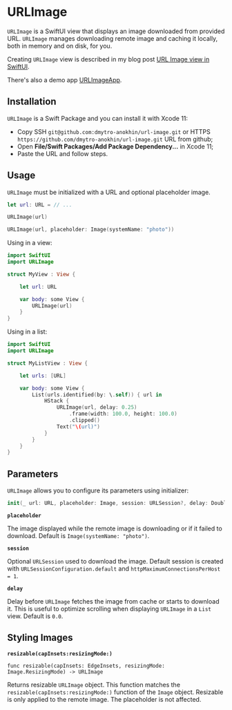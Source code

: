 # URLImage

`URLImage` is a SwiftUI view that displays an image downloaded from provided URL. `URLImage` manages downloading remote image and caching it locally, both in memory and on disk, for you.

Creating `URLImage` view is described in my blog post [URL Image view in SwiftUI](https://medium.com/@dmytro.anokhin/url-image-view-in-swiftui-f08f85d942d8).

There's also a demo app [URLImageApp](https://github.com/dmytro-anokhin/url-image-app).

## Installation

`URLImage` is a Swift Package and you can install it with Xcode 11:
- Copy SSH `git@github.com:dmytro-anokhin/url-image.git` or HTTPS `https://github.com/dmytro-anokhin/url-image.git` URL from github;
- Open **File/Swift Packages/Add Package Dependency...** in Xcode 11;
- Paste the URL and follow steps.

## Usage

 `URLImage` must be initialized with a URL and optional placeholder image.
 
 ```swift
let url: URL = // ...

URLImage(url)

URLImage(url, placeholder: Image(systemName: "photo"))
``` 

Using in a view:

```swift
import SwiftUI
import URLImage

struct MyView : View {

    let url: URL

    var body: some View {
        URLImage(url)
    }
}
```

Using in a list:

```swift
import SwiftUI
import URLImage

struct MyListView : View {

    let urls: [URL]

    var body: some View {
        List(urls.identified(by: \.self)) { url in
            HStack {
                URLImage(url, delay: 0.25)
                    .frame(width: 100.0, height: 100.0)
                    .clipped()
                Text("\(url)")
            }
        }
    }
}
```

## Parameters

`URLImage` allows you to configure its parameters using  initializer:

 ```swift
 init(_ url: URL, placeholder: Image, session: URLSession?, delay: Double, animated: Bool)`
```

**`placeholder`**

The image displayed while the remote image is downloading or if it failed to download. Default is `Image(systemName: "photo")`.

**`session`**

Optional `URLSession` used to download the image. Default session is created with `URLSessionConfiguration.default` and `httpMaximumConnectionsPerHost = 1`.

**`delay`**

Delay before `URLImage` fetches the image from cache or starts to download it. This is useful to optimize scrolling when displaying  `URLImage` in a `List` view.  Default is `0.0`.


## Styling Images

**`resizable(capInsets:resizingMode:)`**

`func resizable(capInsets: EdgeInsets, resizingMode: Image.ResizingMode) -> URLImage`

Returns resizable `URLImage` object. This function matches the `resizable(capInsets:resizingMode:)` function of the `Image` object.
Resizable is only applied to the remote image. The placeholder is not affected.
